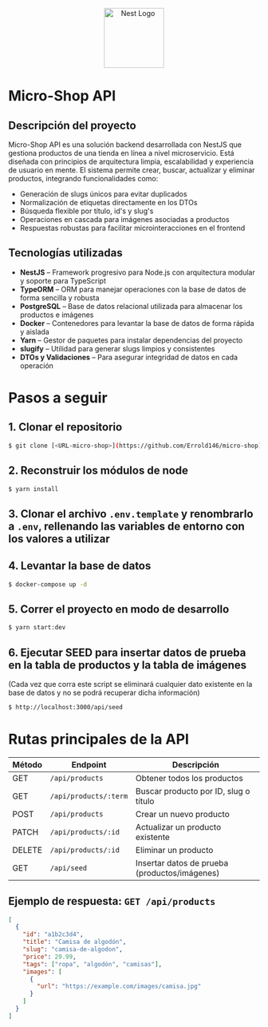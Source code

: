 <p align="center">
  <a href="http://nestjs.com/" target="blank"><img src="https://nestjs.com/img/logo-small.svg" width="120" alt="Nest Logo" /></a>
</p>

# __Micro-Shop__ __API__

## Descripción del proyecto

Micro-Shop API es una solución backend desarrollada con NestJS que gestiona productos de una tienda en línea a nivel microservicio. Está diseñada con principios de arquitectura limpia, escalabilidad y experiencia de usuario en mente. El sistema permite crear, buscar, actualizar y eliminar productos, integrando funcionalidades como:

- Generación de slugs únicos para evitar duplicados
- Normalización de etiquetas directamente en los DTOs
- Búsqueda flexible por título, id's y slug's
- Operaciones en cascada para imágenes asociadas a productos
- Respuestas robustas para facilitar microinteracciones en el frontend

## Tecnologías utilizadas

- **NestJS** – Framework progresivo para Node.js con arquitectura modular y soporte para TypeScript  
- **TypeORM** – ORM para manejar operaciones con la base de datos de forma sencilla y robusta  
- **PostgreSQL** – Base de datos relacional utilizada para almacenar los productos e imágenes  
- **Docker** – Contenedores para levantar la base de datos de forma rápida y aislada  
- **Yarn** – Gestor de paquetes para instalar dependencias del proyecto  
- **slugify** – Utilidad para generar slugs limpios y consistentes  
- **DTOs y Validaciones** – Para asegurar integridad de datos en cada operación  

# Pasos a seguir

## 1. Clonar el repositorio

```bash
$ git clone [<URL-micro-shop>](https://github.com/Errold146/micro-shop)
```

## 2. Reconstruir los módulos de node

```bash
$ yarn install
```

## 3. Clonar el archivo `.env.template` y renombrarlo a `.env`, rellenando las variables de entorno con los valores a utilizar

## 4. Levantar la base de datos

```bash
$ docker-compose up -d
```

## 5. Correr el proyecto en modo de desarrollo

```bash
$ yarn start:dev
```

## 6. Ejecutar SEED para insertar datos de prueba en la tabla de productos y la tabla de imágenes  
(Cada vez que corra este script se eliminará cualquier dato existente en la base de datos y no se podrá recuperar dicha información)

```bash
$ http://localhost:3000/api/seed
```

# Rutas principales de la API

| Método | Endpoint                     | Descripción                                 |
|--------|------------------------------|---------------------------------------------|
| GET    | `/api/products`              | Obtener todos los productos                 |
| GET    | `/api/products/:term`        | Buscar producto por ID, slug o título       |
| POST   | `/api/products`              | Crear un nuevo producto                     |
| PATCH  | `/api/products/:id`          | Actualizar un producto existente            |
| DELETE | `/api/products/:id`          | Eliminar un producto                        |
| GET    | `/api/seed`                  | Insertar datos de prueba (productos/imágenes) |

## Ejemplo de respuesta: `GET /api/products`

```json
[
  {
    "id": "a1b2c3d4",
    "title": "Camisa de algodón",
    "slug": "camisa-de-algodon",
    "price": 29.99,
    "tags": ["ropa", "algodón", "camisas"],
    "images": [
      {
        "url": "https://example.com/images/camisa.jpg"
      }
    ]
  }
]
```
